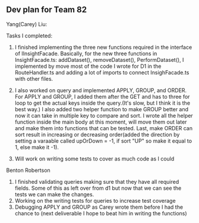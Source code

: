 ## Dev plan for Team 82 #

Yang(Carey) Liu: 

Tasks I completed:

1. I finished implementing the three new functions required in the interface of IInsightFacade. Basically, for the new three functions in InsightFacade.ts: addDataset(), removeDataset(), PerformDataset(), I implemented by move most of the code I wrote for D1 in the RouteHandler.ts and adding a lot of imports to connect InsighFacade.ts with other files. 

2. I also worked on query and implemented APPLY, GROUP, and ORDER. 
For APPLY and GROUP, I added them after the GET and has to three for loop to get the actual keys inside the query.(It's slow, but I think it is the best way.) 
I also added two helper function to make GROUP better and now it can take in multiple key to compare and sort. I wrote all the helper function inside the main body at this moment, will move them out later and make them into functions that can be tested. 
Last, make ORDER can sort result in increasing or decreasing order(added the direction by setting a varaable called upOrDown = -1, if sort "UP" so make it equal to 1, else make it -1). 

3. Will work on writing some tests to cover as much code as I could

Benton Robertson

1. I finished validating queries making sure that they have all required fields. Some of this as left over from d1 but now that we can see the tests we can make the changes.
2. Working on the writing tests for queries to increase test coverage
3. Debugging APPLY and GROUP as Carey wrote them before I had the chance to (next deliverable I hope to beat him in writing the functions)